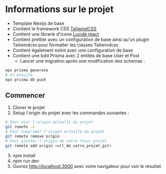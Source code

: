 # Informations sur le projet 

- Template Nextjs de base
- Contient le framework CSS [TailwindCSS](https://tailwindcss.com/)
- Contient une librarie d'icone [Lucide react](https://lucide.dev/)
- Contient prettier avec un configuration de base ainsi qu'un plugin Tailwindcss pour formatter les classes Tailwindcss
- Contient également eslint avec une configuration de base
- Contient une bdd Prisma avec 2 entités de base User et Post
  - Lancer une migration après une modification des schemas :
```bash
npx prisma generate
# et ensuite
npx prisma db push
```

## Commencer

1. Cloner le projet
2. Setup l'origin du projet avec les commandes suivantes :
```bash
# Pour voir l'origin actuelle du projet
git remote -v
# Pour supprimer l'origin actuelle du projet
git remote remove origin
# Pour ajouter l'origin de votre futur projet
git remote add origin <url_de_votre_projet_git>
```
3. npm install
4. npm run dev
5. Ouvrez [http://localhost:3000](http://localhost:3000) avec votre navigateur pour voir le résultat
